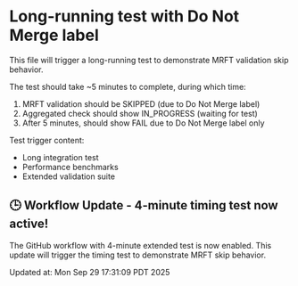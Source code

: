 # Long-running test with Do Not Merge label

This file will trigger a long-running test to demonstrate MRFT validation skip behavior.

The test should take ~5 minutes to complete, during which time:
1. MRFT validation should be SKIPPED (due to Do Not Merge label)
2. Aggregated check should show IN_PROGRESS (waiting for test)
3. After 5 minutes, should show FAIL due to Do Not Merge label only

Test trigger content:
- Long integration test
- Performance benchmarks  
- Extended validation suite



## 🕒 Workflow Update - 4-minute timing test now active!

The GitHub workflow with 4-minute extended test is now enabled.
This update will trigger the timing test to demonstrate MRFT skip behavior.

Updated at: Mon Sep 29 17:31:09 PDT 2025

